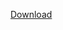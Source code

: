 [Download](https://minhaskamal.github.io/DownGit/#/home?url=https://github.com/YuryShchasny/Moovich/blob/master/Moovich.apk)

